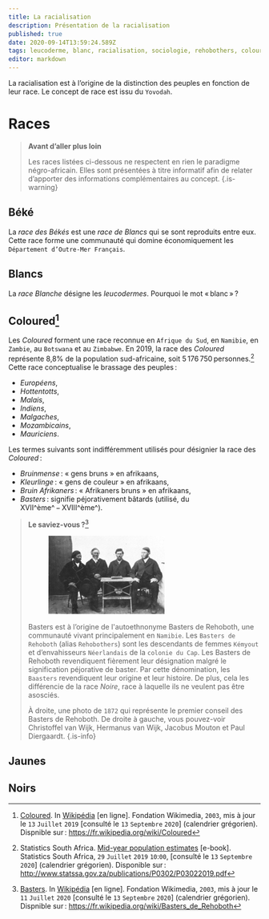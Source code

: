 ```yaml
---
title: La racialisation
description: Présentation de la racialisation
published: true
date: 2020-09-14T13:59:24.589Z
tags: leucoderme, blanc, racialisation, sociologie, rehobothers, coloured, blanche, couleur, gens de couleur, basters de rehoboth, baasters, basters, bruinmense, kleurlinge, bruin afrikaners
editor: markdown
---
```


La racialisation est à l’origine de la distinction des peuples en fonction de leur race. Le concept de race est issu du `Yovodah`.

# Races

> **Avant d’aller plus loin**
>
> Les races listées ci-dessous ne respectent en rien le paradigme négro-africain. Elles sont présentées à titre informatif afin de relater d’apporter des informations complémentaires au concept.
{.is-warning}

## Béké

La *race des Békés* est une *race de Blancs* qui se sont reproduits entre eux.
Cette race forme une communauté qui domine économiquement les `Département d’Outre-Mer Français`.

## Blancs

La *race Blanche* désigne les *leucodermes*.
Pourquoi le mot « blanc » ?

## Coloured[^1]

Les *Coloured* forment une race reconnue en `Afrique du Sud`, en `Namibie`, en `Zambie`, au `Botswana` et au `Zimbabwe`. En 2019, la race des *Coloured* représente 8,8% de la population sud-africaine, soit 5 176 750 personnes.[^12]
Cette race conceptualise le brassage des peuples :

- *Européens*,
- *Hottentotts*,
- *Malais*,
- *Indiens*,
- *Malgaches*,
- *Mozambicains*,
- *Mauriciens*.

Les termes suivants sont indifféremment utilisés pour désignier la race des *Coloured* :

- *Bruinmense* : « gens bruns » en afrikaans,
- *Kleurlinge* : « gens de couleur » en afrikaans,
- *Bruin Afrikaners* : « Afrikaners bruns » en afrikaans,
- *Basters* : signifie péjorativement bâtards (utilisé, du XVII^ème^ − XVIII^ème^).


> **Le saviez-vous ?**[^2]
>
><figure class="image image-style-align-right image_resized" style="width: 50%;"><img src="/images/population/baasters/1872_baasters-paul-diergaardt-jacobus-mouton-hermanus-van-wijk-and-christoffel-van-wijk_public-domain.jpg"></figure>
>
> Basters est à l’origine de l'autoethnonyme Basters de Rehoboth, une communauté vivant principalement en `Namibie`.
> Les `Basters de Rehoboth` (alias `Rehobothers`) sont les descendants de femmes `Kémyout` et d’envahisseurs `Néerlandais` de la `colonie du Cap`. Les Basters de Rehoboth revendiquent fièrement leur désignation malgré le signification péjorative de baster. Par cette dénomination, les `Baasters` revendiquent leur origine et leur histoire. De plus, cela les différencie de la race *Noire*, race à laquelle ils ne veulent pas être asosciés.
>
> À droite, une photo de `1872` qui représente le premier conseil des Basters de Rehoboth. De droite à gauche, vous pouvez-voir Christoffel van Wijk, Hermanus van Wijk, Jacobus Mouton et Paul Diergaardt.
{.is-info}

## Jaunes

## Noirs

[^1]: [Coloured](https://fr.wikipedia.org/wiki/Coloured). In [Wikipédia](https://wikipedia.org) [en ligne]. Fondation Wikimedia, `2003`, mis à jour le `13` `Juillet` `2019` [consulté le `13` `Septembre` `2020`] (calendrier grégorien). Dispnible sur : https://fr.wikipedia.org/wiki/Coloured

[^2]: [Basters](https://fr.wikipedia.org/wiki/Basters_de_Rehoboth). In [Wikipédia](https://wikipedia.org) [en ligne]. Fondation Wikimedia, `2003`, mis à jour le `11` `Juillet` `2020` [consulté le `13` `Septembre` `2020`] (calendrier grégorien). Dispnible sur : https://fr.wikipedia.org/wiki/Basters_de_Rehoboth

[^12]: Statistics South Africa. [Mid-year population estimates](http://www.statssa.gov.za/publications/P0302/P03022019.pdf) [e-book]. Statistics South Africa, `29` `Juillet` `2019` `10`:`00`, [consulté le `13` `Septembre` `2020`] (calendrier grégorien). Disponible sur : http://www.statssa.gov.za/publications/P0302/P03022019.pdf